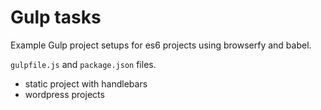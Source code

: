 # Gulp tasks

Example Gulp project setups for es6 projects using browserfy and babel.

`gulpfile.js` and `package.json` files.

- static project with handlebars
- wordpress projects
